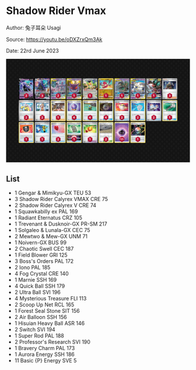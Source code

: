 # Shadow Rider Vmax

Author: 兔子耳朵 Usagi

Source: <https://youtu.be/oDXZrxQm3Ak>

Date: 22rd June 2023

![decklist](../../images/PAL/Shadow%20Rider%20Vmax/3-%20Shadow%20Rider%20Vmax.png)

## List

* 1 Gengar & Mimikyu-GX TEU 53
* 3 Shadow Rider Calyrex VMAX CRE 75
* 2 Shadow Rider Calyrex V CRE 74
* 1 Squawkabilly ex PAL 169
* 1 Radiant Eternatus CRZ 105
* 1 Trevenant & Dusknoir-GX PR-SM 217
* 1 Solgaleo & Lunala-GX CEC 75
* 2 Mewtwo & Mew-GX UNM 71
* 1 Noivern-GX BUS 99
* 2 Chaotic Swell CEC 187
* 1 Field Blower GRI 125
* 3 Boss's Orders PAL 172
* 2 Iono PAL 185
* 4 Fog Crystal CRE 140
* 1 Marnie SSH 169
* 4 Quick Ball SSH 179
* 2 Ultra Ball SVI 196
* 4 Mysterious Treasure FLI 113
* 2 Scoop Up Net RCL 165
* 1 Forest Seal Stone SIT 156
* 2 Air Balloon SSH 156
* 1 Hisuian Heavy Ball ASR 146
* 2 Switch SVI 194
* 1 Super Rod PAL 188
* 2 Professor's Research SVI 190
* 1 Bravery Charm PAL 173
* 1 Aurora Energy SSH 186
* 11 Basic {P} Energy SVE 5
